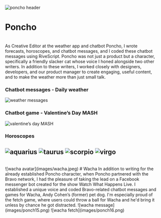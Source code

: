 ![poncho header](images/poncho_header.png)
# Poncho
<br />
As Creative Editor at the weather app and chatbot Poncho, I wrote forecasts, horoscopes, and chatbot messages, and I coded these chatbot messages using RiveScript. Poncho was not just a product but a character, specifically a friendly slacker cat whose voice I honed alongside two other writers. In addition to these writers, I worked closely with designers, developers, and our product manager to create engaging, useful content, and to make the weather more than just small talk. 

### Chatbot messages - Daily weather
![weather messages](images/ponch13.png)
<br />
### Chatbot game - Valentine’s Day MASH
![valentine’s day MASH](images/ponch14.png)
<br />
### Horoscopes
![aquarius](images/ponch1.png) ![taurus](images/ponch4.png) ![scorpio](images/ponch10.png) ![virgo](images/ponch8.png)
---
<br />
![wacha avatar](images/wacha.jpeg)
# Wacha
In addition to writing for the already established Poncho character, when Poncho partnered with the Bravo network, I had the pleasure of taking the lead on a Facebook messenger bot created for the show Watch What Happens Live. I established a unique voice and coded Bravo-related chatbot messages and games for Wacha, Andy Cohen’s (former) pet dog. I'm especially proud of the fetch game, where users could throw a ball for Wacha and he'd bring it unless by chance he got distracted.
![wacha message](images/ponch15.png)
![wacha fetch](images/ponch16.png)
